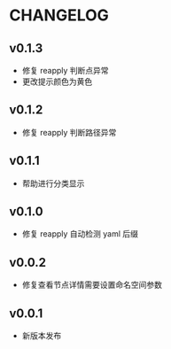 # CHANGELOG

## v0.1.3

- 修复 reapply 判断点异常
- 更改提示颜色为黄色

## v0.1.2

- 修复 reapply 判断路径异常

## v0.1.1

- 帮助进行分类显示

## v0.1.0

- 修复 reapply 自动检测 yaml 后缀

## v0.0.2

- 修复查看节点详情需要设置命名空间参数

## v0.0.1

- 新版本发布